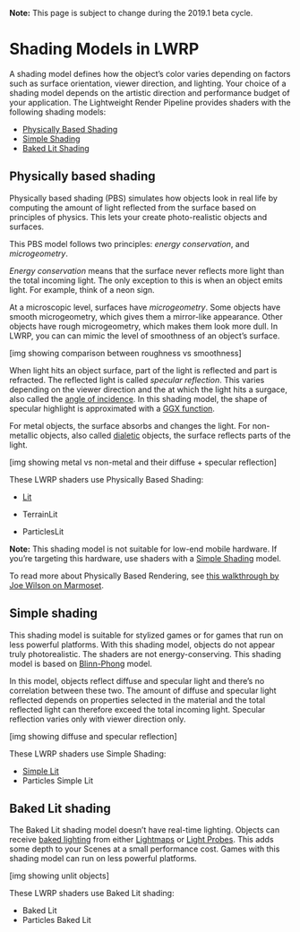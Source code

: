**Note:** This page is subject to change during the 2019.1 beta cycle.

# Shading Models in LWRP

A shading model defines how the object’s color varies depending on factors such as surface orientation, viewer direction, and lighting. Your choice of a shading model depends on the artistic direction and performance budget of your application. The Lightweight Render Pipeline provides shaders with the following shading models:

- [Physically Based Shading](#physically-based-shading)
- [Simple Shading](#simple-shading)
- [Baked Lit Shading](#baked-lit-shading)

## Physically based shading

Physically based shading (PBS) simulates how objects look in real life by computing the amount of light reflected from the surface based on principles of physics. This lets your create photo-realistic objects and surfaces.

This PBS model follows two principles: _energy conservation_, and _microgeometry_. 

_Energy conservation_ means that the surface never reflects more light than the total incoming light. The only exception to this is when an object emits light. For example, think of a neon sign. 

At a microscopic level, surfaces have _microgeometry_. Some objects have smooth microgeometry, which gives them a mirror-like appearance. Other objects have rough microgeometry, which makes them look more dull. In LWRP, you can can mimic the level of smoothness of an object’s surface. 

[img showing comparison between roughness vs smoothness]

When light hits an object surface, part of the light is reflected and part is refracted. The reflected light is called _specular reflection_. This varies depending on the viewer direction and the at which the light hits a surgace, also called the [angle of incidence](<https://en.wikipedia.org/wiki/Angle_of_incidence_(optics)>). In this shading model, the shape of specular highlight is approximated with a [GGX function](https://blogs.unity3d.com/2016/01/25/ggx-in-unity-5-3/). 

For metal objects, the surface absorbs and changes the light. For non-metallic objects, also called [dialetic](<https://en.wikipedia.org/wiki/Dielectric>) objects, the surface reflects parts of the light.

[img showing metal vs non-metal and their diffuse + specular reflection]

These LWRP shaders use Physically Based Shading:

- [Lit](#lit-shader.md)

- TerrainLit

- ParticlesLit


**Note:** This shading model is not suitable for low-end mobile hardware. If you’re targeting this hardware, use shaders with a [Simple Shading](#simple-shading) model.

To read more about Physically Based Rendering, see [this walkthrough by Joe Wilson on Marmoset](https://marmoset.co/posts/physically-based-rendering-and-you-can-too/). 

## Simple shading

This shading model is suitable for stylized games or for games that run on less powerful platforms. With this shading model, objects do not appear truly photorealistic. The shaders are not energy-conserving. This shading model is based on [Blinn-Phong](https://en.wikipedia.org/wiki/Blinn%E2%80%93Phong_shading_model) model. 

In this model, objects reflect diffuse and specular light and there’s no correlation between these two. The amount of diffuse and specular light reflected depends on properties selected in the material and the total reflected light can therefore exceed the total incoming light. Specular reflection varies only with viewer direction only.

[img showing diffuse and specular reflection]

These LWRP shaders use Simple Shading:

- [Simple Lit](simple-lit-shader.md)
- Particles Simple Lit

## Baked Lit shading

The Baked Lit shading model doesn’t have real-time lighting. Objects can receive [baked lighting](https://docs.unity3d.com/Manual/LightMode-Baked.html) from either [Lightmaps](https://docs.unity3d.com/Manual/Lightmapping.html) or [Light Probes](<https://docs.unity3d.com/Manual/LightProbes.html>). This adds some depth to your Scenes at a small performance cost. Games with this shading model can run on less powerful platforms. 

[img showing unlit objects]

These LWRP shaders use Baked Lit shading:

- Baked Lit
- Particles Baked Lit